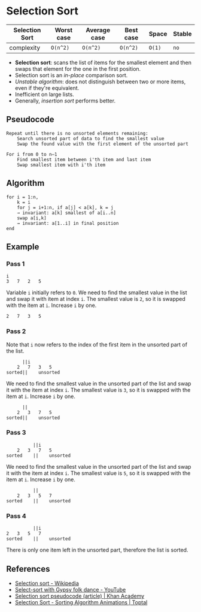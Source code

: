 # Selection Sort

| Selection Sort | Worst case | Average case | Best case | Space  | Stable |
| -------------- | ---------- | ------------ | --------- | ------ | ------ |
| complexity     | `O(n^2)`   | `O(n^2)`     | `O(n^2)`  | `O(1)` | `no`   |

- **Selection sort**: scans the list of items for the smallest element and then swaps that element
  for the one in the first position.
- Selection sort is an _in-place_ comparison sort.
- _Unstable algorithm_: does not distinguish between two or more items, even if they're equivalent.
- Inefficient on large lists.
- Generally, _insertion sort_ performs better.

## Pseudocode

```
Repeat until there is no unsorted elements remaining:
    Search unsorted part of data to find the smallest value
    Swap the found value with the first element of the unsorted part
```

```
For i from 0 to n–1
    Find smallest item between i'th item and last item
    Swap smallest item with i'th item
```

## Algorithm

```
for i = 1:n,
    k = i
    for j = i+1:n, if a[j] < a[k], k = j
    → invariant: a[k] smallest of a[i..n]
    swap a[i,k]
    → invariant: a[1..i] in final position
end
```

## Example

### Pass 1

```
i
3	7	2	5
```

Variable `i` initially refers to `0`. We need to find the smallest value in the list and swap it
with item at index `i`. The smallest value is `2`, so it is swapped with the item at `i`. Increase
`i` by one.

```
2	7	3	5
```

### Pass 2

Note that `i` now refers to the index of the first item in the unsorted part of the list.

```
 	  ||i
 	2	7	3	5
sorted||	unsorted
```

We need to find the smallest value in the unsorted part of the list and swap it with the item at
index `i`. The smallest value is `3`, so it is swapped with the item at `i`. Increase `i` by one.

```
 	  ||
 	2	3	7	5
sorted||	unsorted
```

### Pass 3

```
 	 	  ||i
 	2	3	7	5
sorted 	  ||	unsorted
```

We need to find the smallest value in the unsorted part of the list and swap it with the item at
index `i`. The smallest value is `5`, so it is swapped with the item at `i`. Increase `i` by one.

```
 	 	  ||
 	2	3	5	7
sorted 	  ||	unsorted
```

### Pass 4

```
 	 	  ||i
2	3	5	7
sorted 	  ||	unsorted
```

There is only one item left in the unsorted part, therefore the list is sorted.

## References

- [Selection sort - Wikipedia](https://en.wikipedia.org/wiki/Selection_sort)
- [Select-sort with Gypsy folk dance - YouTube](https://www.youtube.com/watch?v=Ns4TPTC8whw)
- [Selection sort pseudocode (article) | Khan Academy](https://www.khanacademy.org/computing/computer-science/algorithms/sorting-algorithms/a/selection-sort-pseudocode)
- [Selection Sort - Sorting Algorithm Animations | Toptal](https://www.toptal.com/developers/sorting-algorithms/selection-sort)
